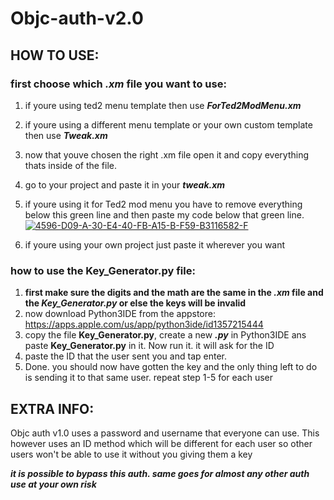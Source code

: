 # Objc-auth-v2.0

## HOW TO USE:

### first choose which *.xm* file you want to use: 
1. if youre using ted2 menu template then use ***ForTed2ModMenu.xm*** 
1. if youre using a different menu template or your own custom template then use ***Tweak.xm*** 
2. now that youve chosen the right .xm file open it and copy everything thats inside of the file. 
4. go to your project and paste it in your ***tweak.xm*** 
4. if youre using it for Ted2 mod menu you have to remove everything below this green line and then paste my code below that green line. 
<a href="https://ibb.co/nBbHCSG"><img src="https://i.ibb.co/nBbHCSG/4596-D09-A-30-E4-40-FB-A15-B-F59-B3116582-F.jpg" alt="4596-D09-A-30-E4-40-FB-A15-B-F59-B3116582-F" border="0"></a>

4. if youre using your own project just paste it wherever you want

### how to use the Key_Generator.py file: 
1. **first make sure the digits and the math are the same in the *.xm* file and the *Key_Generator.py* or else the keys will be invalid**
2. now download Python3IDE from the appstore: https://apps.apple.com/us/app/python3ide/id1357215444
3. copy the file **Key_Generator.py**, create a new ***.py*** in Python3IDE ans paste **Key_Generator.py** in it. Now run it. it will ask for the ID
4. paste the ID that the user sent you and tap enter.
5. Done. you should now have gotten the key and the only thing left to do is sending it to that same user. repeat step 1-5 for each user

## EXTRA INFO:
Objc auth v1.0 uses a password and username that everyone can use. This however uses an ID method which will be different for each user so other users won't be able to use it without you giving them a key

***it is possible to bypass this auth. same goes for almost any other auth use at your own risk***

